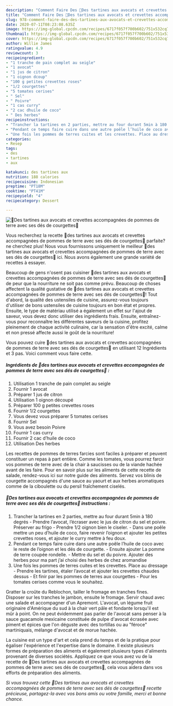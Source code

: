 ```yaml
---
description: "Comment Faire Des 🌿Des tartines aux avocats et crevettes accompagnées de pommes de terre avec ses dés de courgettes🌿"
title: "Comment Faire Des 🌿Des tartines aux avocats et crevettes accompagnées de pommes de terre avec ses dés de courgettes🌿"
slug: 978-comment-faire-des-des-tartines-aux-avocats-et-crevettes-accompagnees-de-pommes-de-terre-avec-ses-des-de-courgettes
date: 2020-07-11T08:23:08.635Z
image: https://img-global.cpcdn.com/recipes/6717f057f700b602/751x532cq70/🌿des-tartines-aux-avocats-et-crevettes-accompagnees-de-pommes-de-terre-avec-ses-des-de-courgettes🌿-photo-principale-de-la-recette.jpg
thumbnail: https://img-global.cpcdn.com/recipes/6717f057f700b602/751x532cq70/🌿des-tartines-aux-avocats-et-crevettes-accompagnees-de-pommes-de-terre-avec-ses-des-de-courgettes🌿-photo-principale-de-la-recette.jpg
cover: https://img-global.cpcdn.com/recipes/6717f057f700b602/751x532cq70/🌿des-tartines-aux-avocats-et-crevettes-accompagnees-de-pommes-de-terre-avec-ses-des-de-courgettes🌿-photo-principale-de-la-recette.jpg
author: Willie James
ratingvalue: 4.9
reviewcount: 3
recipeingredient:
- "1 tranche de pain complet au seigle"
- "1 avocat"
- "1 jus de citron"
- "1 oignon dcoup"
- "100 g petites crevettes roses"
- "1/2 courgettes"
- "5 tomates cerises"
- " Sel"
- " Poivre"
- "1 cas curry"
- "2 cac dhuile de coco"
- " Des herbes"
recipeinstructions:
- "Trancher la tartines en 2 parties, mettre au four durant 5min à 180 degrés Prendre l’avocat, l’écraser avec le jus de citron du sel et poivre. Préserver au frigo Prendre 1/2 oignon bien le ciseler. Dans une poêle mettre un peu d’huile de coco, faire revenir l’oignon et ajouter les petites crevettes roses, et ajouter le curry mettre à feu doux."
- "Pendant ce temps faire cuire dans une autre poêle l’huile de coco avec le reste de l’oignon et les dés de courgette.  Ensuite ajouter La pomme de terre coupée rondelle. Mettre du sel et du poivre. Ajouter des herbes pour ma part j’ai choisi des herbes de chez aromandise"
- "Une fois les pommes de terres cuites et les crevettes. Place au dressage  Prendre les tartines, étaler l’avocat et ajouter les crevettes chaudes dessus Et finir par les pommes de terres aux courgettes Pour les tomates cerises comme vous le souhaitez."
categories:
- Resep
tags:
- des
- tartines
- aux

katakunci: des tartines aux 
nutrition: 188 calories
recipecuisine: Indonesian
preptime: "PT18M"
cooktime: "PT41M"
recipeyield: "4"
recipecategory: Dessert

---
```



![🌿Des tartines aux avocats et crevettes accompagnées de pommes de terre avec ses dés de courgettes🌿](https://img-global.cpcdn.com/recipes/6717f057f700b602/751x532cq70/🌿des-tartines-aux-avocats-et-crevettes-accompagnees-de-pommes-de-terre-avec-ses-des-de-courgettes🌿-photo-principale-de-la-recette.jpg)

Vous recherchez la recette 🌿des tartines aux avocats et crevettes accompagnées de pommes de terre avec ses dés de courgettes🌿 parfaite? ne cherchez plus! Nous vous fournissons uniquement le meilleur 🌿des tartines aux avocats et crevettes accompagnées de pommes de terre avec ses dés de courgettes🌿 ici. Nous avons également une grande variété de recettes à essayer.

Beaucoup de gens n'osent pas cuisiner 🌿des tartines aux avocats et crevettes accompagnées de pommes de terre avec ses dés de courgettes🌿 de peur que la nourriture ne soit pas comme prévu. Beaucoup de choses affectent la qualité gustative de 🌿des tartines aux avocats et crevettes accompagnées de pommes de terre avec ses dés de courgettes🌿! Tout d'abord, la qualité des ustensiles de cuisine, assurez-vous toujours d'utiliser de bons ustensiles de cuisine toujours en bon état et propres. Ensuite, le type de matériau utilisé a également un effet sur l'ajout de saveur, vous devez donc utiliser des ingrédients frais. Ensuite, entraînez-vous pour reconnaître les différentes saveurs de la cuisine, profitez pleinement de chaque activité culinaire, car la sensation d'être excité, calme et non pressé affecte aussi le goût de la nourriture!

<!--inarticleads1-->

Vous pouvez cuire 🌿des tartines aux avocats et crevettes accompagnées de pommes de terre avec ses dés de courgettes🌿 en utilisant 12 Ingrédients et 3 pas. Voici comment vous faire cette.

##### Ingrédients de 🌿des tartines aux avocats et crevettes accompagnées de pommes de terre avec ses dés de courgettes🌿 :

1. Utilisation 1 tranche de pain complet au seigle
1. Fournir 1 avocat
1. Préparer 1 jus de citron
1. Utilisation 1 oignon découpé
1. Préparer 100 g petites crevettes roses
1. Fournir 1/2 courgettes
1. Vous devez vous préparer 5 tomates cerises
1. Fournir  Sel
1. Vous avez besoin  Poivre
1. Fournir 1 cas curry
1. Fournir 2 cac d’huile de coco
1. Utilisation  Des herbes


Les recettes de pommes de terres farcies sont faciles à préparer et peuvent constituer un repas à part entière. Comme les tomates, vous pourrez farcir vos pommes de terre avec de la chair à saucisses ou de la viande hachée avant de les faire. Pour en savoir plus sur les aliments de cette recette de salade, rendez-vous ici sur notre guide des aliments. Servez vos blinis de courgette accompagnés d&#39;une sauce au yaourt et aux herbes aromatiques comme de la ciboulette ou du persil fraîchement ciselés. 

<!--inarticleads2-->

##### 🌿Des tartines aux avocats et crevettes accompagnées de pommes de terre avec ses dés de courgettes🌿 instructions :

1. Trancher la tartines en 2 parties, mettre au four durant 5min à 180 degrés - Prendre l’avocat, l’écraser avec le jus de citron du sel et poivre. Préserver au frigo - Prendre 1/2 oignon bien le ciseler. - Dans une poêle mettre un peu d’huile de coco, faire revenir l’oignon et ajouter les petites crevettes roses, et ajouter le curry mettre à feu doux.
1. Pendant ce temps faire cuire dans une autre poêle l’huile de coco avec le reste de l’oignon et les dés de courgette.  - Ensuite ajouter La pomme de terre coupée rondelle. - Mettre du sel et du poivre. Ajouter des herbes pour ma part j’ai choisi des herbes de chez aromandise
1. Une fois les pommes de terres cuites et les crevettes. Place au dressage  - Prendre les tartines, étaler l’avocat et ajouter les crevettes chaudes dessus - Et finir par les pommes de terres aux courgettes - Pour les tomates cerises comme vous le souhaitez.


Gratter la croûte du Reblochon, tailler le fromage en tranches fines. Disposer sur les tranches le jambon, ensuite le fromage. Servir chaud avec une salade et accompagner d&#39;un Apremont. L&#39;avocat, un légume fruit originaire d&#39;Amérique du sud à la chair vert pâle et fondante lorsqu&#39;il est mûr à point. On ne peut évidemment pas parler de l&#39;avocat sans penser à la sauce guacamole mexicaine constituée de pulpe d&#39;avocat écrasée avec piment et épices que l&#39;on déguste avec des tortillas ou au &#34;féroce&#34; martiniquais, mélange d&#39;avocat et de morue hachée. 

<!--inarticleads1-->

<p>
La cuisine est un type d'art et cela prend du temps et de la pratique pour égaliser l'expérience et l'expertise dans le domaine. Il existe plusieurs formes de préparation des aliments et également plusieurs types d'aliments provenant de diverses sociétés. Appliquez ce que vous avez vu de la recette de 🌿Des tartines aux avocats et crevettes accompagnées de pommes de terre avec ses dés de courgettes🌿, cela vous aidera dans vos efforts de préparation des aliments.
</p>

<p>
<i>Si vous trouvez cette 🌿Des tartines aux avocats et crevettes accompagnées de pommes de terre avec ses dés de courgettes🌿 recette précieuse, partagez-la avec vos bons amis ou votre famille, merci et bonne chance.</i>
</p>
